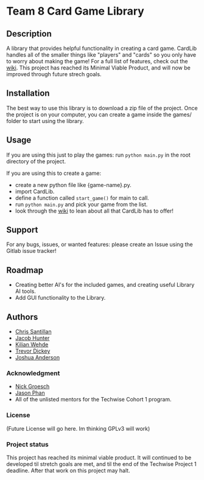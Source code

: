 # Team 8 Card Game Library

## Description
A library that provides helpful functionality in creating a card game. CardLib handles all of the smaller things like "players" and "cards" so you only have to worry about making the game! For a full list of features, check out the [wiki](/-/wikis/docs/CardLib).
This project has reached its Minimal Viable Product, and will now be improved through future strech goals.

## Installation
The best way to use this library is to download a zip file of the project. Once the project is on your computer, you can create a game inside the games/ folder to start using the library. 

## Usage
If you are using this just to play the games:
run `python main.py` in the root directory of the project.

If you are using this to create a game:
* create a new python file like {game-name}.py.
* import CardLib.
* define a function called `start_game()` for main to call.
* run `python main.py` and pick your game from the list.
* look through the [wiki](/-/wikis/docs/CardLib) to lean about all that CardLib has to offer!

## Support
For any bugs, issues, or wanted features: please create an Issue using the Gitlab issue tracker!

## Roadmap
* Creating better AI's for the included games, and creating useful Library AI tools.
* Add GUI functionality to the Library.


## Authors
* [Chris Santillan](https://gitlab.com/ChrisSantillan)
* [Jacob Hunter](https://gitlab.com/jacobghunter)
* [Kilian Wehde](https://gitlab.com/Wehde)
* [Trevor Dickey](https://gitlab.com/DickeyT)
* [Joshua Anderson](https://gitlab.com/janderson2024)

### Acknowledgment
* [Nick Groesch](https://gitlab.com/nick-talent-sprint)
* [Jason Phan](https://gitlab.com/jasoninparadise)
* All of the unlisted mentors for the Techwise Cohort 1 program.

### License
(Future License will go here. Im thinking GPLv3 will work)

### Project status
This project has reached its minimal viable product. It will continued to be developed til stretch goals are met, and til the end of the Techwise Project 1 deadline. After that work on this project may halt.
